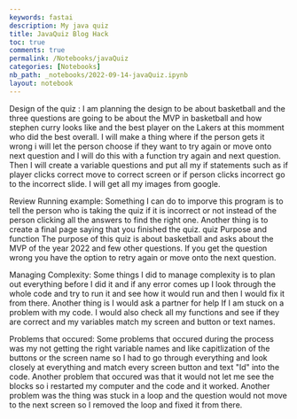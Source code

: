 ```yaml
---
keywords: fastai
description: My java quiz
title: JavaQuiz Blog Hack
toc: true
comments: true
permalink: /Notebooks/javaQuiz
categories: [Notebooks]
nb_path: _notebooks/2022-09-14-javaQuiz.ipynb
layout: notebook
---
```


<!--
#################################################
### THIS FILE WAS AUTOGENERATED! DO NOT EDIT! ###
#################################################
# file to edit: _notebooks/2022-09-14-javaQuiz.ipynb
-->

<div class="container" id="notebook-container">
        
<div class="cell border-box-sizing text_cell rendered"><div class="inner_cell">
<div class="text_cell_render border-box-sizing rendered_html">
<p>Design of the quiz :
 I am planning the design to be about basketball and the three questions are going to be about the MVP in basketball
    and how stephen curry looks like and the best player on the Lakers at this momment who did the best overall. I will 
    make a thing where if the person gets it wrong i will let the person choose if they want to try again or 
    move onto next question and I will do this with a function try again and next question. Then I will create a variable
    questions and put all my if statements such as if player clicks correct move to correct screen or if person clicks
    incorrect go to the incorrect slide. I will get all my images from google.</p>
<p>Review Running example: 
    Something I can do to imporve this program is to tell the person who is taking the quiz if it is incorrect or not instead
    of the person clicking all the answers to find the right one. Another thing is to create a final page saying
    that you finished the quiz. 
quiz Purpose and function
 The purpose of this quiz is about basketball and asks about the MVP of the year 2022 and few other questions. 
    If you get the question wrong you have the option to retry again or move onto the next question.</p>
<p>Managing Complexity: 
Some things I did to manage complexity is to plan out everything before I did it and if any error comes up I look through
    the whole code and try to run it and see how it would run and then I would fix it from there.
    Another thing is I would ask a partner for help If I am stuck on a problem with my code. I would also check all my functions
    and see if they are correct and my variables match my screen and button or text names.</p>
<p>Problems that occured: 
Some problems that occured during the process was my not getting the right variable names and like capitlization
    of the buttons or the screen name so I had to go through everything and look closely at everything and match every
    screen button and text "Id" into the code. Another problem that occured was that it would not let me see the blocks
    so i restarted my computer and the code and it worked. Another problem was the thing was stuck in a loop and
    the question would not move to the next screen so I removed the loop and fixed it from there.</p>

</div>
</div>
</div>
</div>
 

